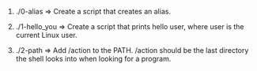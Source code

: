 1. ./0-alias => Create a script that creates an alias.

2. ./1-hello_you => Create a script that prints hello user, where user is the current Linux user.

3. ./2-path => Add /action to the PATH. /action should be the last directory the shell looks into when looking for a program.
